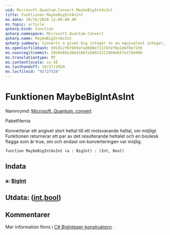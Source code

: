 ```yaml
---
uid: Microsoft.Quantum.Convert.MaybeBigIntAsInt
title: Funktionen MaybeBigIntAsInt
ms.date: 10/26/2020 12:00:00 AM
ms.topic: article
qsharp.kind: function
qsharp.namespace: Microsoft.Quantum.Convert
qsharp.name: MaybeBigIntAsInt
qsharp.summary: Converts a given big integer to an equivalent integer, if possible. The function returns a pair of the resulting integer and a Boolean flag which is true, if and only if the conversion was possible.
ms.openlocfilehash: b91912f6f669afad888e71174fef6e2e6f8e7156
ms.sourcegitcommit: 29e0d88a30e4166fa580132124b0eb57e1f0e986
ms.translationtype: MT
ms.contentlocale: sv-SE
ms.lasthandoff: 10/27/2020
ms.locfileid: "92727528"
---
```

# <a name="maybebigintasint-function"></a>Funktionen MaybeBigIntAsInt

Namnrymd: [Microsoft. Quantum. convert](xref:Microsoft.Quantum.Convert)

Paketfilerna [](https://nuget.org/packages/)


Konverterar ett angivet stort heltal till ett motsvarande heltal, om möjligt.
Funktionen returnerar ett par av det resulterande heltalet och en boolesk flagga som är true, om och endast om konverteringen var möjlig.

```qsharp
function MaybeBigIntAsInt (a : BigInt) : (Int, Bool)
```


## <a name="input"></a>Indata

### <a name="a--bigint"></a>a: [BigInt](xref:microsoft.quantum.lang-ref.bigint)





## <a name="output--intbool"></a>Utdata: ([int](xref:microsoft.quantum.lang-ref.int),[bool](xref:microsoft.quantum.lang-ref.bool))



## <a name="remarks"></a>Kommentarer

Mer information finns i [C# BigInteger-konstruktorn](https://docs.microsoft.com/dotnet/api/system.numerics.biginteger.-ctor?view=netframework-4.7.2#System_Numerics_BigInteger__ctor_System_Int64_) .